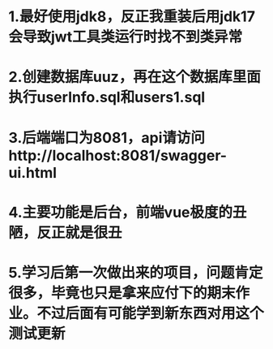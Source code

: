 # 1.最好使用jdk8，反正我重装后用jdk17会导致jwt工具类运行时找不到类异常
# 2.创建数据库uuz，再在这个数据库里面执行userInfo.sql和users1.sql
# 3.后端端口为8081，api请访问 http://localhost:8081/swagger-ui.html
# 4.主要功能是后台，前端vue极度的丑陋，反正就是很丑
# 5.学习后第一次做出来的项目，问题肯定很多，毕竟也只是拿来应付下的期末作业。不过后面有可能学到新东西对用这个测试更新
